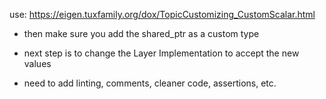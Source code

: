 use: https://eigen.tuxfamily.org/dox/TopicCustomizing_CustomScalar.html

- then make sure you add the shared_ptr as a custom type
- next step is to change the Layer Implementation to accept the new values

- need to add linting, comments, cleaner code, assertions, etc.
